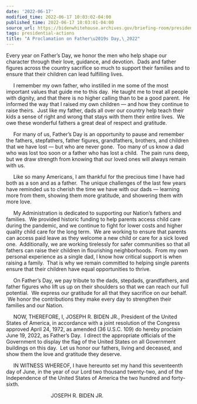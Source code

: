 ```yaml
---
date: '2022-06-17'
modified_time: 2022-06-17 10:03:02-04:00
published_time: 2022-06-17 10:03:01-04:00
source_url: https://bidenwhitehouse.archives.gov/briefing-room/presidential-actions/2022/06/17/a-proclamation-on-fathers-day-2022/
tags: presidential-actions
title: "A Proclamation on Father\u2019s Day,\_2022"
---
```

 
Every year on Father’s Day, we honor the men who help shape our
character through their love, guidance, and devotion.  Dads and father
figures across the country sacrifice so much to support their families
and to ensure that their children can lead fulfilling lives. 

     I remember my own father, who instilled in me some of the most
important values that guide me to this day.  He taught me to treat all
people with dignity, and that there is no higher calling than to be a
good parent.  He informed the way that I raised my own children — and
how they continue to raise theirs.  Just like my father, dads all over
our country help teach their kids a sense of right and wrong that stays
with them their entire lives.  We owe these wonderful fathers a great
deal of respect and gratitude. 

     For many of us, Father’s Day is an opportunity to pause and
remember the fathers, stepfathers, father figures, grandfathers,
brothers, and children that we have lost — but who are never gone.  Too
many of us know a dad who was lost too soon or a father who has lost a
child.  The pain runs deep, but we draw strength from knowing that our
loved ones will always remain with us.

     Like so many Americans, I am thankful for the precious time I have
had both as a son and as a father.  The unique challenges of the last
few years have reminded us to cherish the time we have with our dads —
learning more from them, showing them more gratitude, and showering them
with more love.

     My Administration is dedicated to supporting our Nation’s fathers
and families.  We provided historic funding to help parents access child
care during the pandemic, and we continue to fight for lower costs and
higher quality child care for the long term.  We are working to ensure
that parents can access paid leave as they welcome a new child or care
for a sick loved one.  Additionally, we are working tirelessly for safer
communities so that all fathers can raise their children in flourishing
neighborhoods.  From my own personal experience as a single dad, I know
how critical support is when raising a family.  That is why we remain
committed to helping single parents ensure that their children have
equal opportunities to thrive. 

     On Father’s Day, we pay tribute to the dads, stepdads,
grandfathers, and father figures who lift us up on their shoulders so
that we can reach our full potential.  We express our gratitude for all
that they sacrifice on our behalf.  We honor the contributions they make
every day to strengthen their families and our Nation.

     NOW, THEREFORE, I, JOSEPH R. BIDEN JR., President of the United
States of America, in accordance with a joint resolution of the Congress
approved April 24, 1972, as amended (36 U.S.C. 109) do hereby proclaim
June 19, 2022, as Father’s Day.  I direct the appropriate officials of
the Government to display the flag of the United States on all
Government buildings on this day.  Let us honor our fathers, living and
deceased, and show them the love and gratitude they deserve.

     IN WITNESS WHEREOF, I have hereunto set my hand this seventeenth
day of June, in the year of our Lord two thousand twenty-two, and of the
Independence of the United States of America the two hundred and
forty-sixth.

                               JOSEPH R. BIDEN JR.
